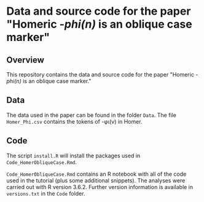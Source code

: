 # Data and source code for the paper "Homeric -_phi(n)_ is an oblique case marker"


## Overview

This repository contains the data and source code for the paper "Homeric -_phi(n)_ is an oblique case marker."

## Data

The data used in the paper can be found in the folder `Data`. The file `Homer_Phi.csv` contains the tokens of -φι(ν)  in Homer.

## Code

The script `install.R`  will install the packages used in `Code_HomerObliqueCase.Rmd`.

`Code_HomerObliqueCase.Rmd` contains an R notebook with all of the code used in the tutorial (plus some additional snippets). The analyses were carried out with R version 3.6.2. Further version information is available in `versions.txt` in the `Code` folder.


